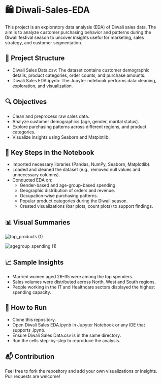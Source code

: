 # 🛍️ Diwali-Sales-EDA

This project is an exploratory data analysis (EDA) of Diwali sales data. The aim is to analyze customer purchasing behavior and patterns during the Diwali festival season to uncover insights useful for marketing, sales strategy, and customer segmentation.

## 📁 Project Structure

* Diwali Sales Data.csv: The dataset contains customer demographic details, product categories, order counts, and purchase amounts.
* Diwali Sales EDA.ipynb: The Jupyter notebook performs data cleaning, exploration, and visualization.

## 🔍 Objectives

* Clean and preprocess raw sales data.
* Analyze customer demographics (age, gender, marital status).
* Explore purchasing patterns across different regions, and product categories.
* Visualize insights using Seaborn and Matplotlib.
  
## 🧩 Key Steps in the Notebook
* Imported necessary libraries (Pandas, NumPy, Seaborn, Matplotlib).
* Loaded and cleaned the dataset (e.g., removed null values and unnecessary columns).
* Conducted EDA on:
   * Gender-based and age-group-based spending
   * Geographic distribution of orders and revenue.
   * Occupation-wise purchasing patterns.
   * Popular product categories during the Diwali season.
   * Created visualizations (bar plots, count plots) to support findings.

## 📊 Visual Summaries
![top_products (1)](https://github.com/user-attachments/assets/e863e5ba-2755-4475-af76-a10c66d974b8)

![agegroup_spending (1)](https://github.com/user-attachments/assets/16349833-fa26-4c75-b778-de09119a5d1e)

## 📈 Sample Insights
* Married women aged 26–35 were among the top spenders.
* Sales volumes were distributed across North, West and South regions.
* People working in the IT and Healthcare sectors displayed the highest spending capacity.

## 🚀 How to Run
* Clone this repository.
* Open Diwali Sales EDA.ipynb in Jupyter Notebook or any IDE that supports .ipynb.
* Ensure Diwali Sales Data.csv is in the same directory.
* Run the cells step-by-step to reproduce the analysis.

## 📬 Contribution
Feel free to fork the repository and add your own visualizations or insights. Pull requests are welcome!
